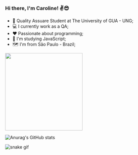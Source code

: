 ### Hi there, I'm Caroline! ✌️😎

- 📖 Quality Assuare Student at The University of GUA - UNG;
- 💻 I currently work as a QA;
- ❤️ Passionate about programming;
- 🌱 I'm studying JavaScript;
- 🗺️ I'm from São Paulo - Brazil;

<img src="https://github.com/onCaroline/onCaroline/assets/129281190/ff743e4f-29fb-4437-9732-f18822b62df3" width="250" height="250"/>

![Anurag's GitHub stats](https://github-readme-stats.vercel.app/api?username=onCaroline&show_icons=true&theme=dark)

![snake gif](https://github.com/onCaroline/README.md/blob/output/github-contribution-grid-snake.svg)














